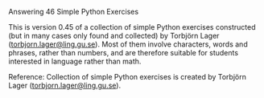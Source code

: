 Answering 46 Simple Python Exercises

This is version 0.45 of a collection of simple Python exercises constructed (but in many cases only found and collected) by Torbjörn Lager (torbjorn.lager@ling.gu.se). 
Most of them involve characters, words and phrases, rather than numbers, and are therefore suitable for students interested in language rather than math.

Reference: 
Collection of simple Python exercises is created by Torbjörn Lager (torbjorn.lager@ling.gu.se).
